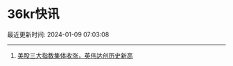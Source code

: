 # 36kr快讯

最近更新时间: 2024-01-09 07:03:08

--- 
1. [美股三大指数集体收涨，英伟达创历史新高](https://www.36kr.com/newsflashes/2596555277990533) 

